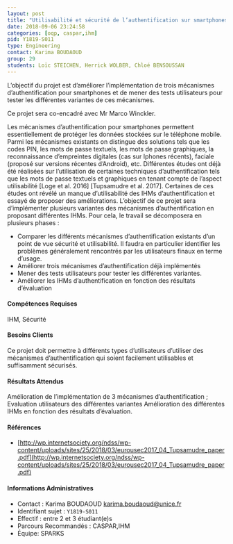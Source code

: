 ```yaml
---
layout: post
title: "Utilisabilité et sécurité de l’authentification sur smartphones "
date: 2018-09-06 23:24:58
categories: [oqp, caspar,ihm]
pid: Y1819-S011
type: Engineering
contact: Karima BOUDAOUD
group: 29
students: Loïc STEICHEN, Herrick WOLBER, Chloé BENSOUSSAN
---
```

       
L’objectif du projet est d’améliorer l’implémentation de trois mécanismes d’authentification pour smartphones et de mener des tests utilisateurs pour tester les différentes variantes de ces mécanismes.


Ce projet sera co-encadré avec Mr Marco Winckler.

Les mécanismes d’authentification pour smartphones permettent essentiellement de protéger les données stockées sur le téléphone mobile. Parmi les mécanismes existants on distingue des solutions tels que les codes PIN, les mots de passe textuels, les mots de passe graphiques, la reconnaissance d’empreintes digitales (cas sur Iphones récents), faciale (proposé sur versions récentes d’Android), etc. 
Différentes études ont déjà été réalisées sur l’utilisation de certaines techniques d’authentification tels que les mots de passe textuels et graphiques en tenant compte de l’aspect utilisabilité [Loge et al. 2016] [Tupsamudre et al. 2017]. Certaines de ces études ont révélé un manque d’utilisabilité des IHMs d’authentification et essayé de proposer des améliorations. L’objectif de ce projet sera d’implémenter plusieurs variantes des mécanismes d’authentification en proposant différentes IHMs. Pour cela, le travail se décomposera en plusieurs phases :

- Comparer les différents mécanismes d’authentification existants d’un point de vue sécurité et utilisabilité. Il faudra en particulier identifier les problèmes généralement rencontrés par les utilisateurs finaux en terme d’usage.
- Améliorer trois mécanismes d’authentification déjà implémentés
- Mener des tests utilisateurs pour tester les différentes variantes.
- Améliorer les IHMs d’authentification en fonction des résultats d’évaluation 

#### Compétences Requises
IHM, Sécurité



     

#### Besoins Clients
Ce projet doit permettre à différents types d’utilisateurs d’utiliser des mécanismes d’authentification qui soient facilement utilisables et suffisamment sécurisés.


#### Résultats Attendus
Amélioration de l’implémentation de 3 mécanismes d’authentification ; 
Evaluation utilisateurs des différentes variantes
Amélioration des différentes IHMs en fonction des résultats d’évaluation.


#### Références

  * [http://wp.internetsociety.org/ndss/wp-content/uploads/sites/25/2018/03/eurousec2017_04_Tupsamudre_paper.pdf](http://wp.internetsociety.org/ndss/wp-content/uploads/sites/25/2018/03/eurousec2017_04_Tupsamudre_paper.pdf)

#### Informations Administratives
  * Contact : Karima BOUDAOUD <karima.boudaoud@unice.fr>
  * Identifiant sujet : `Y1819-S011`
  * Effectif : entre 2 et 3 étudiant(e)s
  * Parcours Recommandés : CASPAR,IHM
  * Équipe: SPARKS

     